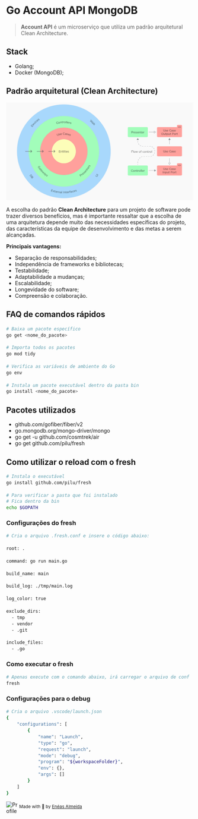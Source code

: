 # Go Account API MongoDB

> **Account API** é um microserviço que utiliza um padrão arquitetural Clean Architecture.

## Stack

-   Golang;
-   Docker (MongoDB);

## Padrão arquitetural (Clean Architecture)

<p align="center">
    <img src="./media/images/ca.png" />
</>

A escolha do padrão **Clean Architecture** para um projeto de software pode trazer diversos benefícios, mas é importante ressaltar que a escolha de uma arquitetura depende muito das necessidades específicas do projeto, das características da equipe de desenvolvimento e das metas a serem alcançadas.

**Principais vantagens:**

-   Separação de responsabilidades;
-   Independência de frameworks e bibliotecas;
-   Testabilidade;
-   Adaptabilidade a mudanças;
-   Escalabilidade;
-   Longevidade do software;
-   Compreensão e colaboração.

## FAQ de comandos rápidos

```bash
# Baixa um pacote específico
go get <nome_do_pacote>

# Importa todos os pacotes
go mod tidy

# Verifica as variáveis de ambiente do Go
go env

# Instala um pacote executável dentro da pasta bin
go install <nome_do_pacote>
```

## Pacotes utilizados

-   github.com/gofiber/fiber/v2
-   go.mongodb.org/mongo-driver/mongo
-   go get -u github.com/cosmtrek/air
-   go get github.com/pilu/fresh

## Como utilizar o reload com o fresh

```bash
# Instala o executável
go install github.com/pilu/fresh

# Para verificar a pasta que foi instalado
# Fica dentro da bin
echo $GOPATH
```

### Configurações do fresh

```bash
# Cria o arquivo .fresh.conf e insere o código abaixo:

root: .

command: go run main.go

build_name: main

build_log: ./tmp/main.log

log_color: true

exclude_dirs:
  - tmp
  - vendor
  - .git

include_files:
  - .go
```

### Como executar o fresh

```bash
# Apenas execute com o comando abaixo, irá carregar o arquivo de conf
fresh
```

### Configurações para o debug

```bash
# Cria o arquivo .vscode/launch.json
{
    "configurations": [
        {
            "name": "Launch",
            "type": "go",
            "request": "launch",
            "mode": "debug",
            "program": "${workspaceFolder}",
            "env": {},
            "args": []
        }
    ]
}
```

<div>
  <img align="left" src="https://imgur.com/k8HFd0F.png" width=35 alt="Profile"/>
  <sub>Made with 💙 by <a href="https://github.com/venzel">Enéas Almeida</a></sub>
</div>
